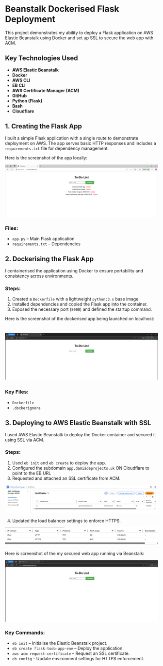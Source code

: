 # Beanstalk Dockerised Flask Deployment

This project demonstrates my ability to deploy a Flask application on AWS Elastic Beanstalk using Docker and set up SSL to secure the web app with ACM.

## Key Technologies Used

- **AWS Elastic Beanstalk**
- **Docker**
- **AWS CLI**
- **EB CLI**
- **AWS Certificate Manager (ACM)**
- **GitHub**
- **Python (Flask)**
- **Bash**
- **Cloudflare**

## 1. Creating the Flask App

I built a simple Flask application with a single route to demonstrate deployment on AWS. The app serves basic HTTP responses and includes a `requirements.txt` file for dependency management.

Here is the screenshot of the app locally:

![App Screenshot](screenshots/Screenshot%202025-03-19%20121113.png)


### Files:
- `app.py` – Main Flask application
- `requirements.txt` – Dependencies

## 2. Dockerising the Flask App
I containerised the application using Docker to ensure portability and consistency across environments.

### Steps:
1. Created a `Dockerfile` with a lightweight `python:3.x` base image.
2. Installed dependencies and copied the Flask app into the container.
3. Exposed the necessary port (`5000`) and defined the startup command.

Here is the screenshot of the dockerised app being launched on localhost:

![App Screenshot2](screenshots/Screenshot%202025-03-19%20124048.png)
=

### Key Files:
- `Dockerfile`
- `.dockerignore`

## 3. Deploying to AWS Elastic Beanstalk with SSL
I used AWS Elastic Beanstalk to deploy the Docker container and secured it using SSL via ACM.

### Steps:
1. Used `eb init` and `eb create` to deploy the app.
2. Configured the subdomain `app.damiadeprojects.uk` ON Cloudflare to point to the EB URL
3. Requested and attached an SSL certificate from ACM.

![App Screenshot](screenshots/Screenshot%202025-03-21%20090345.png)<br>

4. Updated the load balancer settings to enforce HTTPS.

![App Screenshot](screenshots/Screenshot%202025-03-21%20092724.png)

Here is screenshot of the my secured web app running via Beanstalk:

![App Screenshot](screenshots/Screenshot%202025-03-21%20092501.png)


### Key Commands:
- `eb init` – Initialise the Elastic Beanstalk project.
- `eb create flask-todo-app-env` – Deploy the application.
- `aws acm request-certificate` – Request an SSL certificate.
- `eb config` – Update environment settings for HTTPS enforcement.

